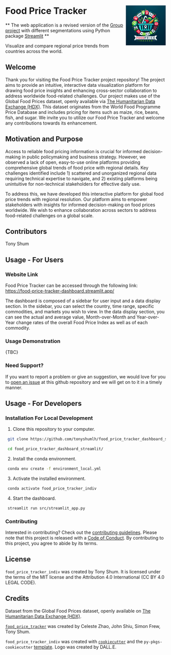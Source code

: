# Food Price Tracker <img src="img/logo_1.png" align="right" width=125 height=125 alt="" />

** The web application is a revised version of the [Group project](https://github.com/UBC-MDS/DSCI-532_2024_19_food-price-tracker) with different segmentations using Python package [Streamlit](https://docs.streamlit.io/) **

Visualize and compare regional price trends from countries across the world.

## Welcome

Thank you for visiting the Food Price Tracker project repository!
The project aims to provide an intuitive, interactive data visualization platform for drawing food price insights and enhancing cross-sector collaboration to address worldwide food-related challenges.
Our project makes use of the Global Food Prices dataset, openly available via [The Humanitarian Data Exchange (HDX)](https://data.humdata.org/dataset/global-wfp-food-prices). 
This dataset originates from the World Food Programme Price Database and includes pricing for items such as maize, rice, beans, fish, and sugar.
We invite you to utilize our Food Price Tracker and welcome any contributions towards its enhancement.

## Motivation and Purpose

Access to reliable food pricing information is crucial for informed decision-making in public policymaking and business strategy. However, we observed a lack of open, easy-to-use online platforms providing comprehensive global trends of food price with regional details. Key challenges identified include 1) scattered and unorganized regional data requiring technical expertise to navigate, and 2) existing platforms being unintuitive for non-technical stakeholders for effective daily use.

To address this, we have developed this interactive platform for global food price trends with regional resolution. Our platform aims to empower stakeholders with insights for informed decision-making on food prices worldwide. We wish to enhance collaboration across sectors to address food-related challenges on a global scale.

## Contributors

Tony Shum

## Usage - For Users

### Website Link

Food Price Tracker can be accessed through the following link: https://food-price-tracker-dashboard.streamlit.app/

The dashboard is composed of a sidebar for user input and a data display section. In the sidebar, you can select the country, time range, specific commodities, and markets you wish to view. In the data display section, you can see the actual and average value, Month-over-Month and Year-over-Year change rates of the overall Food Price Index as well as of each commodity.

### Usage Demonstration

{TBC}

### Need Support?

If you want to report a problem or give an suggestion, we would love for you to [open an issue](../../issues) at this github repository and we will get on to it in a timely manner.

## Usage - For Developers

### Installation For Local Development

1. Clone this repository to your computer.

```bash
 git clone https://github.com/tonyshumlh/food_price_tracker_dashboard_streamlit.git
```
```bash
 cd food_price_tracker_dashboard_streamlit/
```

2. Install the conda environment.

```bash
 conda env create -f environment_local.yml
```

3. Activate the installed environment.

```bash
 conda activate food_price_tracker_indiv
```

4. Start the dashboard.

```bash
 streamlit run src/streamlit_app.py
```

### Contributing

Interested in contributing? Check out the [contributing guidelines](CONTRIBUTING.md). Please note that this project is released with a [Code of Conduct](CODE_OF_CONDUCT.md). By contributing to this project, you agree to abide by its terms.

## License

`food_price_tracker_indiv` was created by Tony Shum. It is licensed under the terms of the MIT license and the Attribution 4.0 International (CC BY 4.0 LEGAL CODE).

## Credits

Dataset from the Global Food Prices dataset, openly available on [The Humanitarian Data Exchange (HDX)](https://data.humdata.org/dataset/global-wfp-food-prices).

[`food_price_tracker`](https://github.com/UBC-MDS/DSCI-532_2024_19_food-price-tracker) was created by Celeste Zhao, John Shiu, Simon Frew, Tony Shum.

`food_price_tracker_indiv` was created with [`cookiecutter`](https://cookiecutter.readthedocs.io/en/latest/) and the `py-pkgs-cookiecutter` [template](https://github.com/py-pkgs/py-pkgs-cookiecutter). 
Logo was created by DALL.E.
